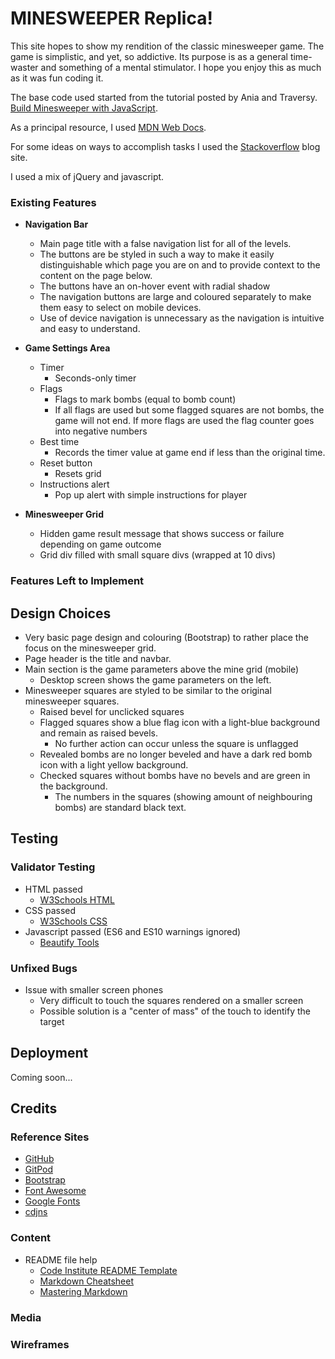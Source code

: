 # MINESWEEPER Replica!

This site hopes to show my rendition of the classic minesweeper game. The game is simplistic, and yet, so addictive. Its purpose is as a general time-waster and something of a mental stimulator.
I hope you enjoy this as much as it was fun coding it.

The base code used started from the tutorial posted by Ania and Traversy. [Build Minesweeper with JavaScript](https://www.youtube.com/watch?v=W0No1JDc6vE).

As a principal resource, I used [MDN Web Docs](https://developer.mozilla.org/en-US/docs/Web/JavaScript/Reference).

For some ideas on ways to accomplish tasks I used the [Stackoverflow](https://stackoverflow.com/) blog site.

I used a mix of jQuery and javascript.

### Existing Features

+ __Navigation Bar__

    + Main page title with a false navigation list for all of the levels.
    + The buttons are be styled in such a way to make it easily distinguishable which page you are on and to provide context to the content on the page below.
    + The buttons have an on-hover event with radial shadow
    + The navigation buttons are large and coloured separately to make them easy to select on mobile devices.
    + Use of device navigation is unnecessary as the navigation is intuitive and easy to understand.

+ __Game Settings Area__

    + Timer
        + Seconds-only timer
    + Flags
        + Flags to mark bombs (equal to bomb count)
        + If all flags are used but some flagged squares are not bombs, the game will not end. If more flags are used the flag counter goes into negative numbers
    + Best time
        + Records the timer value at game end if less than the original time.
    + Reset button
        + Resets grid
    + Instructions alert
        + Pop up alert with simple instructions for player

+ __Minesweeper Grid__

    + Hidden game result message that shows success or failure depending on game outcome
    + Grid div filled with small square divs (wrapped at 10 divs)

### Features Left to Implement

## Design Choices

+ Very basic page design and colouring (Bootstrap) to rather place the focus on the minesweeper grid.
+ Page header is the title and navbar.
+ Main section is the game parameters above the mine grid (mobile)
    + Desktop screen shows the game parameters on the left.
+ Minesweeper squares are styled to be similar to the original minesweeper squares.
    + Raised bevel for unclicked squares
    + Flagged squares show a blue flag icon with a light-blue background and remain as raised bevels.
        + No further action can occur unless the square is unflagged
    + Revealed bombs are no longer beveled and have a dark red bomb icon with a light yellow background.
    + Checked squares without bombs have no bevels and are green in the background.
        + The numbers in the squares (showing amount of neighbouring bombs) are standard black text.

## Testing

### Validator Testing

+ HTML passed
    + [W3Schools HTML](https://validator.w3.org/#validate_by_input)
+ CSS passed
    + [W3Schools CSS](https://jigsaw.w3.org/css-validator/#validate_by_input)
+ Javascript passed (ES6 and ES10 warnings ignored)
    + [Beautify Tools](https://beautifytools.com/javascript-validator.php)

### Unfixed Bugs

+ Issue with smaller screen phones
    + Very difficult to touch the squares rendered on a smaller screen
    + Possible solution is a "center of mass" of the touch to identify the target

## Deployment

Coming soon...

## Credits

### Reference Sites

+ [GitHub](https://github.com/)
+ [GitPod](https://gitpod.io/)
+ [Bootstrap](https://getbootstrap.com/)
+ [Font Awesome](https://fontawesome.com/)
+ [Google Fonts](https://fonts.google.com/)
+ [cdjns](https://cdnjs.com/)

### Content

+ README file help
    + [Code Institute README Template](https://github.com/Code-Institute-Solutions/readme-template)
    + [Markdown Cheatsheet](https://github.com/adam-p/markdown-here/wiki/Markdown-Cheatsheet)
    + [Mastering Markdown](https://guides.github.com/features/mastering-markdown/)

### Media

### Wireframes
